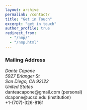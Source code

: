 ```yaml
---
layout: archive
permalink: /contact/
title: "Get in Touch"
excerpt: "get in touch"
author_profile: true
redirect_from: 
  - "/nmp/"
  - "/nmp.html"
---
```

### Mailing Address
<address>
  Dante Capone<br /> 5927 Erlanger St<br /> San Diego, CA 92122<br /> United States
</address>
danteacapone@gmail.com (personal)
<br> 
dcapone@ucsd.edu (institution)
<br>
+1-(707)-326-8161
